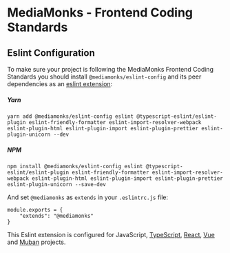 # MediaMonks - Frontend Coding Standards

## Eslint Configuration

To make sure your project is following the MediaMonks Frontend Coding Standards you should install `@mediamonks/eslint-config` and its peer dependencies as an [eslint extension](https://eslint.org/docs/user-guide/configuring#extending-configuration-files):

##### Yarn
```
yarn add @mediamonks/eslint-config eslint @typescript-eslint/eslint-plugin eslint-friendly-formatter eslint-import-resolver-webpack eslint-plugin-html eslint-plugin-import eslint-plugin-prettier eslint-plugin-unicorn --dev
```

##### NPM
```
npm install @mediamonks/eslint-config eslint @typescript-eslint/eslint-plugin eslint-friendly-formatter eslint-import-resolver-webpack eslint-plugin-html eslint-plugin-import eslint-plugin-prettier eslint-plugin-unicorn --save-dev
```

And set `@mediamonks` as `extends` in your `.eslintrc.js` file:

```
module.exports = {
    "extends": "@mediamonks"
}
```

This Eslint extension is configured for JavaScript, [TypeScript](http://typescriptlang.org/), [React](https://reactjs.org/), [Vue](https://vuejs.org/) and [Muban](https://mediamonks.github.io/muban/) projects.

